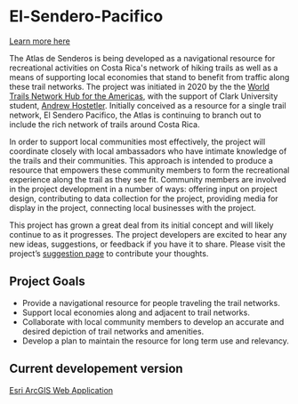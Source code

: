# El-Sendero-Pacifico

[Learn more here](https://theahostetler.github.io/Atlas-Senderos-CR/)

The Atlas de Senderos is being developed as a navigational resource for recreational activities on Costa Rica's network of hiking trails as well as a means of supporting local economies that stand to benefit from traffic along these trail networks. The project was initiated in 2020 by the the <a href = “https://wtn-americas.org/”>World Trails Network Hub for the Americas</a>, with the support of Clark University student, [Andrew Hostetler](https://andrewhostetler.weebly.com). Initially conceived as a resource for a single trail network, El Sendero Pacifico, the Atlas is continuing to branch out to include the rich network of trails around Costa Rica.

In order to support local communities most effectively, the project will coordinate closely with local ambassadors who have intimate knowledge of the trails and their communities. This approach is intended to produce a resource that empowers these community members to form the recreational experience along the trail as they see fit. Community members are involved in the project development in a number of ways:
offering input on project design,
contributing to data collection for the project,
providing media for display in the project,
connecting local businesses with the project.

This project has grown a great deal from its initial concept and will likely continue to as it progresses. The project developers are excited to hear any new ideas, suggestions, or feedback if you have it to share. Please visit the project’s [suggestion page](https://docs.google.com/forms/d/e/1FAIpQLSdwXFRmnYOyU5VAs_JGu8n9lKLLCAZh_6mVQ-HnGVGSmFGxcA/viewform) to contribute your thoughts.

## Project Goals
- Provide a navigational resource for people traveling the trail networks.
- Support local economies along and adjacent to trail networks.
- Collaborate with local community members to develop an accurate and desired depiction of trail networks and amenities.
- Develop a plan to maintain the resource for long term use and relevancy.


## Current developement version
[Esri ArcGIS Web Application](https://clarku.maps.arcgis.com/apps/webappviewer/index.html?id=527349f9fd1d434f9f9642e4f58dc503)
